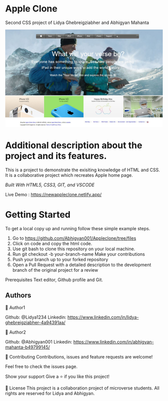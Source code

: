 # Apple Clone

Second CSS project of Lidya Ghebreigziabher and Abhigyan Mahanta

<img src="images/projectpage.JPG" alt="Appleclone">

<h1>Additional description about the project and its features.</h1>

This is a project to demonstrate the exisiting knowledge of HTML and CSS. It is a collaborative project which recreates Apple home page.

<i>Built With HTML5, CSS3, GIT, and VSCODE</i>

Live Demo : https://newappleclone.netlify.app/

<h1>Getting Started</h1>

To get a local copy up and running follow these simple example steps.

1. Go to https://github.com/Abhigyan001/Appleclone/tree/files
2. Click on code and copy the html code.
3. Use git bash to clone this repository on your local machine.
4. Run git checkout -b your-branch-name Make your contributions 
5. Push your branch up to your forked repository
6. Open a Pull Request with a detailed description to the development branch of the original project for a review

Prerequisites Text editor, Github profile and Git.

<h2>Authors</h2>

👤 Author1

Github: @Lidya1234 Linkedin: https://www.linkedin.com/in/lidya-ghebreigziabher-4a94391aa/


👤 Author2

Github: @Abhigyan001 Linkedin: https://www.linkedin.com/in/abhigyan-mahanta-b49799145/

🤝 Contributing Contributions, issues and feature requests are welcome!

Feel free to check the issues page.

Show your support Give a ⭐️ if you like this project!

📝 License This project is a collaboration project of microverse students. All rights are reserved for Lidya and Abhigyan.
